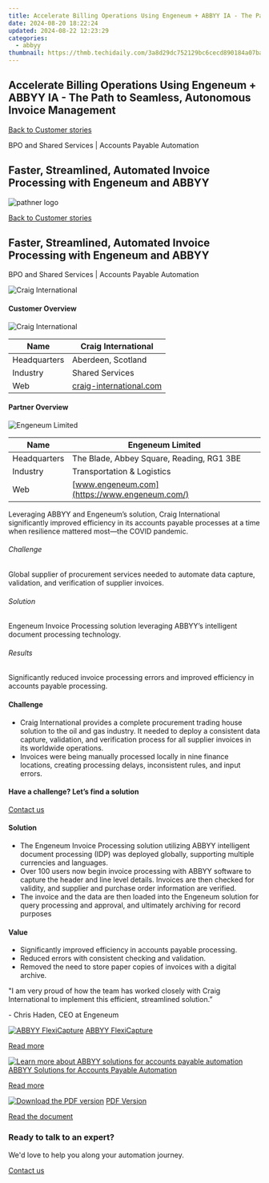 ```yaml
---
title: Accelerate Billing Operations Using Engeneum + ABBYY IA - The Path to Seamless, Autonomous Invoice Management
date: 2024-08-20 18:22:24
updated: 2024-08-22 12:23:29
categories:
  - abbyy
thumbnail: https://thmb.techidaily.com/3a8d29dc752129bc6cecd890184a07ba60927370b95afc8af67003c49b108b72.jpg
---
```


## Accelerate Billing Operations Using Engeneum + ABBYY IA - The Path to Seamless, Autonomous Invoice Management

[Back to Customer stories](https://tools.techidaily.com/abbyy/products/)

BPO and Shared Services | Accounts Payable Automation

## Faster, Streamlined, Automated Invoice Processing with Engeneum and ABBYY

![pathner logo](https://content.abbyy.com/-/media/project/abbyy/abbyy/logos-white/en/182415.png?h=40&iar=0&w=120)

[Back to Customer stories](https://tools.techidaily.com/abbyy/products/)

## Faster, Streamlined, Automated Invoice Processing with Engeneum and ABBYY

BPO and Shared Services | Accounts Payable Automation 

![Craig International](https://static1.abbyy.com/abbyycommedia/36208/15114-craig-international-556x303.png) 

#### Customer Overview

![Craig International](https://static1.abbyy.com/abbyycommedia/36205/craig-international-logo-opengraph.png) 

| Name         | Craig International                                         |
| ------------ | ----------------------------------------------------------- |
| Headquarters | Aberdeen, Scotland                                          |
| Industry     | Shared Services                                             |
| Web          | [craig-international.com](https://craig-international.com/) |

#### Partner Overview

![Engeneum Limited](https://static2.abbyy.com/abbyycommedia/32019/engeneum-logo.png) 

| Name         | Engeneum Limited                              |
| ------------ | --------------------------------------------- |
| Headquarters | The Blade, Abbey Square, Reading, RG1 3BE     |
| Industry     | Transportation & Logistics                    |
| Web          | [www.engeneum.com](https://www.engeneum.com/) |

Leveraging ABBYY and Engeneum’s solution, Craig International significantly improved efficiency in its accounts payable processes at a time when resilience mattered most—the COVID pandemic.

###### Challenge

Global supplier of procurement services needed to automate data capture, validation, and verification of supplier invoices.

###### Solution

Engeneum Invoice Processing solution leveraging ABBYY’s intelligent document processing technology.

###### Results

Significantly reduced invoice processing errors and improved efficiency in accounts payable processing.

#### Challenge

* Craig International provides a complete procurement trading house solution to the oil and gas industry. It needed to deploy a consistent data capture, validation, and verification process for all supplier invoices in its worldwide operations.
* Invoices were being manually processed locally in nine finance locations, creating processing delays, inconsistent rules, and input errors.

#### Have a challenge? Let’s find a solution  

[Contact us](https://tools.techidaily.com/abbyy/products/) 

#### Solution

* The Engeneum Invoice Processing solution utilizing ABBYY intelligent document processing (IDP) was deployed globally, supporting multiple currencies and languages.
* Over 100 users now begin invoice processing with ABBYY software to capture the header and line level details. Invoices are then checked for validity, and supplier and purchase order information are verified.
* The invoice and the data are then loaded into the Engeneum solution for query processing and approval, and ultimately archiving for record purposes

#### Value

* Significantly improved efficiency in accounts payable processing.
* Reduced errors with consistent checking and validation.
* Removed the need to store paper copies of invoices with a digital archive.

 "I am very proud of how the team has worked closely with Craig International to implement this efficient, streamlined solution.”

 \- Chris Haden, CEO at Engeneum

[![ABBYY FlexiCapture](https://static2.abbyy.com/abbyycommedia/21380/4-flexicapture.jpg)](https://tools.techidaily.com/abbyy/products/) [ABBYY FlexiCapture](https://tools.techidaily.com/abbyy/products/) 

[Read more](https://tools.techidaily.com/abbyy/products/) 

[![Learn more about ABBYY solutions for accounts payable automation](https://static4.abbyy.com/abbyycommedia/14351/1-accounts-payable.jpg)](https://tools.techidaily.com/abbyy/products/) [ABBYY Solutions for Accounts Payable Automation](https://tools.techidaily.com/abbyy/products/) 

[Read more](https://tools.techidaily.com/abbyy/products/) 

[![Download the PDF version](https://static1.abbyy.com/abbyycommedia/36209/15114-craig-international-360x162.png)](https://static1.abbyy.com/abbyycommedia/36204/craig-international-shared-services-case-study-en.pdf "PDF Version") [PDF Version](https://static1.abbyy.com/abbyycommedia/36204/craig-international-shared-services-case-study-en.pdf "PDF Version") 

[Read the document](https://static1.abbyy.com/abbyycommedia/36204/craig-international-shared-services-case-study-en.pdf "PDF Version") 

### Ready to talk to an expert?

We'd love to help you along your automation journey.

[Contact us](https://tools.techidaily.com/abbyy/products/)

<ins class="adsbygoogle"
     style="display:block"
     data-ad-format="autorelaxed"
     data-ad-client="ca-pub-7571918770474297"
     data-ad-slot="1223367746"></ins>



<ins class="adsbygoogle"
     style="display:block"
     data-ad-client="ca-pub-7571918770474297"
     data-ad-slot="8358498916"
     data-ad-format="auto"
     data-full-width-responsive="true"></ins>
